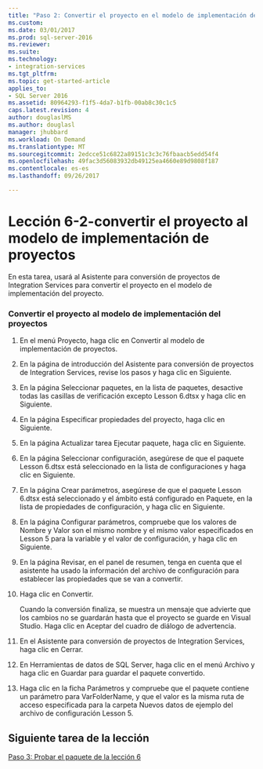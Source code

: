 ```yaml
---
title: "Paso 2: Convertir el proyecto en el modelo de implementación del proyecto | Documentos de Microsoft"
ms.custom: 
ms.date: 03/01/2017
ms.prod: sql-server-2016
ms.reviewer: 
ms.suite: 
ms.technology:
- integration-services
ms.tgt_pltfrm: 
ms.topic: get-started-article
applies_to:
- SQL Server 2016
ms.assetid: 80964293-f1f5-4da7-b1fb-00ab8c30c1c5
caps.latest.revision: 4
author: douglaslMS
ms.author: douglasl
manager: jhubbard
ms.workload: On Demand
ms.translationtype: MT
ms.sourcegitcommit: 2edcce51c6822a89151c3c3c76fbaacb5edd54f4
ms.openlocfilehash: 49fac3d56083932db49125ea4660e89d9808f187
ms.contentlocale: es-es
ms.lasthandoff: 09/26/2017

---
```

# <a name="lesson-6-2---converting-the-project-to-the-project-deployment-model"></a>Lección 6-2-convertir el proyecto al modelo de implementación de proyectos
En esta tarea, usará al Asistente para conversión de proyectos de Integration Services para convertir el proyecto en el modelo de implementación del proyecto.  
  
### <a name="converting-the-project-to-the-project-deployment-model"></a>Convertir el proyecto al modelo de implementación del proyectos  
  
1.  En el menú Proyecto, haga clic en Convertir al modelo de implementación de proyectos.  
  
2.  En la página de introducción del Asistente para conversión de proyectos de Integration Services, revise los pasos y haga clic en Siguiente.  
  
3.  En la página Seleccionar paquetes, en la lista de paquetes, desactive todas las casillas de verificación excepto Lesson 6.dtsx y haga clic en Siguiente.  
  
4.  En la página Especificar propiedades del proyecto, haga clic en Siguiente.  
  
5.  En la página Actualizar tarea Ejecutar paquete, haga clic en Siguiente.  
  
6.  En la página Seleccionar configuración, asegúrese de que el paquete Lesson 6.dtsx está seleccionado en la lista de configuraciones y haga clic en Siguiente.  
  
7.  En la página Crear parámetros, asegúrese de que el paquete Lesson 6.dtsx está seleccionado y el ámbito está configurado en Paquete, en la lista de propiedades de configuración, y haga clic en Siguiente.  
  
8.  En la página Configurar parámetros, compruebe que los valores de Nombre y Valor son el mismo nombre y el mismo valor especificados en Lesson 5 para la variable y el valor de configuración, y haga clic en Siguiente.  
  
9. En la página Revisar, en el panel de resumen, tenga en cuenta que el asistente ha usado la información del archivo de configuración para establecer las propiedades que se van a convertir.  
  
10. Haga clic en Convertir.  
  
    Cuando la conversión finaliza, se muestra un mensaje que advierte que los cambios no se guardarán hasta que el proyecto se guarde en Visual Studio. Haga clic en Aceptar del cuadro de diálogo de advertencia.  
  
11. En el Asistente para conversión de proyectos de Integration Services, haga clic en Cerrar.  
  
12. En Herramientas de datos de SQL Server, haga clic en el menú Archivo y haga clic en Guardar para guardar el paquete convertido.  
  
13. Haga clic en la ficha Parámetros y compruebe que el paquete contiene un parámetro para VarFolderName, y que el valor es la misma ruta de acceso especificada para la carpeta Nuevos datos de ejemplo del archivo de configuración Lesson 5.  
  
## <a name="next-task-in-lesson"></a>Siguiente tarea de la lección  
[Paso 3: Probar el paquete de la lección 6](../integration-services/lesson-6-3-testing-the-lesson-6-package.md)  
  
  
  


